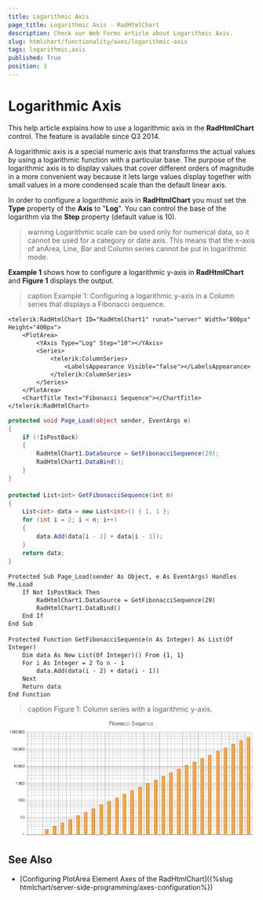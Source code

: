 ```yaml
---
title: Logarithmic Axis
page_title: Logarithmic Axis - RadHtmlChart
description: Check our Web Forms article about Logarithmic Axis.
slug: htmlchart/functionality/axes/logarithmic-axis
tags: logarithmic,axis
published: True
position: 1
---
```


# Logarithmic Axis

This help article explains how to use a logarithmic axis in the **RadHtmlChart** control. The feature is available since Q3 2014.

A logarithmic axis is a special numeric axis that transforms the actual values by using a logarithmic function with a particular base. The purpose of the logarithmic axis is to display values that cover different orders of magnitude in a more convenient way because it lets large values display together with small values in a more condensed scale than the default linear axis.

In order to configure a logarithmic axis in **RadHtmlChart** you must set the **Type** property of the **Axis** to "**Log**". You can control the base of the logarithm via the **Step** property (default value is 10).

>warning Logarithmic scale can be used only for numerical data, so it cannot be used for a category or date axis. This means that the x-axis of anArea, Line, Bar and Column series cannot be put in logarithmic mode.

**Example 1** shows how to configure a logarithmic y-axis in **RadHtmlChart** and **Figure 1** displays the output.

>caption Example 1: Configuring a logarithmic y-axis in a Column series that displays a Fibonacci sequence.

````ASP.NET
<telerik:RadHtmlChart ID="RadHtmlChart1" runat="server" Width="800px" Height="400px">
	<PlotArea>
		<YAxis Type="Log" Step="10"></YAxis>
		<Series>
			<telerik:ColumnSeries>
				<LabelsAppearance Visible="false"></LabelsAppearance>
			</telerik:ColumnSeries>
		</Series>
	</PlotArea>
	<ChartTitle Text="Fibonacci Sequence"></ChartTitle>
</telerik:RadHtmlChart>
````
````C#
protected void Page_Load(object sender, EventArgs e)
{
	if (!IsPostBack)
	{
		RadHtmlChart1.DataSource = GetFibonacciSequence(29);
		RadHtmlChart1.DataBind();
	}
}

protected List<int> GetFibonacciSequence(int n)
{
	List<int> data = new List<int>() { 1, 1 };
	for (int i = 2; i < n; i++)
	{
		data.Add(data[i - 2] + data[i - 1]);
	}
	return data;
}
````
````VB
Protected Sub Page_Load(sender As Object, e As EventArgs) Handles Me.Load
	If Not IsPostBack Then
		RadHtmlChart1.DataSource = GetFibonacciSequence(29)
		RadHtmlChart1.DataBind()
	End If
End Sub
	
Protected Function GetFibonacciSequence(n As Integer) As List(Of Integer)
	Dim data As New List(Of Integer)() From {1, 1}
	For i As Integer = 2 To n - 1
		data.Add(data(i - 2) + data(i - 1))
	Next
	Return data
End Function
````

>caption Figure 1: Column series with a logarithmic y-axis.

![htmlchart-logarithmicaxis-overview](images/htmlchart-logarithmicaxis-overview.png)

## See Also

 * [Configuring PlotArea Element Axes of the RadHtmlChart]({%slug htmlchart/server-side-programming/axes-configuration%})
